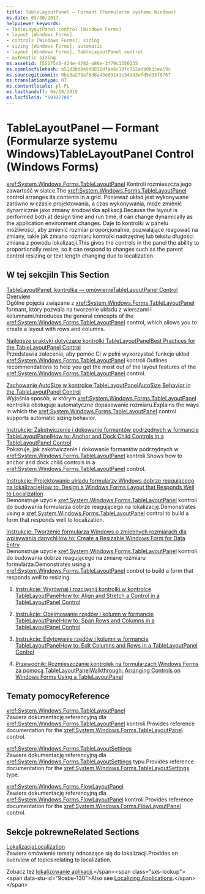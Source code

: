 ```yaml
---
title: TableLayoutPanel — Formant (Formularze systemu Windows)
ms.date: 03/30/2017
helpviewer_keywords:
- TableLayoutPanel control [Windows Forms]
- layout [Windows Forms]
- controls [Windows Forms], sizing
- sizing [Windows Forms], automatic
- layout [Windows Forms], TableLayoutPanel control
- automatic sizing
ms.assetid: f55175c6-424e-4782-a86e-3f79c1550235
ms.openlocfilehash: b51d3bd8e9d8816dfae6c10fc752adb0b3cea59c
ms.sourcegitcommit: 0be8a279af6d8a43e03141e349d3efd5d35f8767
ms.translationtype: HT
ms.contentlocale: pl-PL
ms.lasthandoff: 04/18/2019
ms.locfileid: "59337789"
---
```

# <a name="tablelayoutpanel-control-windows-forms"></a><span data-ttu-id="9cebe-102">TableLayoutPanel — Formant (Formularze systemu Windows)</span><span class="sxs-lookup"><span data-stu-id="9cebe-102">TableLayoutPanel Control (Windows Forms)</span></span>
<span data-ttu-id="9cebe-103"><xref:System.Windows.Forms.TableLayoutPanel> Kontroli rozmieszcza jego zawartość w siatce.</span><span class="sxs-lookup"><span data-stu-id="9cebe-103">The <xref:System.Windows.Forms.TableLayoutPanel> control arranges its contents in a grid.</span></span> <span data-ttu-id="9cebe-104">Ponieważ układ jest wykonywane zarówno w czasie projektowania, a czas wykonywania, może zmienić dynamicznie jako zmiany środowiska aplikacji.</span><span class="sxs-lookup"><span data-stu-id="9cebe-104">Because the layout is performed both at design time and run time, it can change dynamically as the application environment changes.</span></span> <span data-ttu-id="9cebe-105">Daje to kontrolki w panelu możliwości, aby zmienić rozmiar proporcjonalnie, pozwalające reagować na zmiany, takie jak zmiana rozmiaru kontrolki nadrzędnej lub tekstu długości zmiana z powodu lokalizacji.</span><span class="sxs-lookup"><span data-stu-id="9cebe-105">This gives the controls in the panel the ability to proportionally resize, so it can respond to changes such as the parent control resizing or text length changing due to localization.</span></span>  
  
## <a name="in-this-section"></a><span data-ttu-id="9cebe-106">W tej sekcji</span><span class="sxs-lookup"><span data-stu-id="9cebe-106">In This Section</span></span>  
 [<span data-ttu-id="9cebe-107">TableLayoutPanel, kontrolka — omówienie</span><span class="sxs-lookup"><span data-stu-id="9cebe-107">TableLayoutPanel Control Overview</span></span>](tablelayoutpanel-control-overview.md)  
 <span data-ttu-id="9cebe-108">Ogólne pojęcia związane z <xref:System.Windows.Forms.TableLayoutPanel> formant, który pozwala na tworzenie układu z wierszami i kolumnami.</span><span class="sxs-lookup"><span data-stu-id="9cebe-108">Introduces the general concepts of the <xref:System.Windows.Forms.TableLayoutPanel> control, which allows you to create a layout with rows and columns.</span></span>  
  
 [<span data-ttu-id="9cebe-109">Najlepsze praktyki dotyczące kontrolki TableLayoutPanel</span><span class="sxs-lookup"><span data-stu-id="9cebe-109">Best Practices for the TableLayoutPanel Control</span></span>](best-practices-for-the-tablelayoutpanel-control.md)  
 <span data-ttu-id="9cebe-110">Przedstawia zalecenia, aby pomóc Ci w pełni wykorzystać funkcje układ <xref:System.Windows.Forms.TableLayoutPanel> kontroli.</span><span class="sxs-lookup"><span data-stu-id="9cebe-110">Outlines recommendations to help you get the most out of the layout features of the <xref:System.Windows.Forms.TableLayoutPanel> control.</span></span>  
  
 [<span data-ttu-id="9cebe-111">Zachowanie AutoSize w kontrolce TableLayoutPanel</span><span class="sxs-lookup"><span data-stu-id="9cebe-111">AutoSize Behavior in the TableLayoutPanel Control</span></span>](autosize-behavior-in-the-tablelayoutpanel-control.md)  
 <span data-ttu-id="9cebe-112">Wyjaśnia sposób, w którym <xref:System.Windows.Forms.TableLayoutPanel> kontrolka obsługuje automatyczne dopasowanie rozmiaru.</span><span class="sxs-lookup"><span data-stu-id="9cebe-112">Explains the ways in which the <xref:System.Windows.Forms.TableLayoutPanel> control supports automatic sizing behavior.</span></span>  
  
 [<span data-ttu-id="9cebe-113">Instrukcje: Zakotwiczenie i dokowanie formantów podrzędnych w formancie TableLayoutPanel</span><span class="sxs-lookup"><span data-stu-id="9cebe-113">How to: Anchor and Dock Child Controls in a TableLayoutPanel Control</span></span>](how-to-anchor-and-dock-child-controls-in-a-tablelayoutpanel-control.md)  
 <span data-ttu-id="9cebe-114">Pokazuje, jak zakotwiczenie i dokowanie formantów podrzędnych w <xref:System.Windows.Forms.TableLayoutPanel> kontroli.</span><span class="sxs-lookup"><span data-stu-id="9cebe-114">Shows how to anchor and dock child controls in a <xref:System.Windows.Forms.TableLayoutPanel> control.</span></span>  
  
 [<span data-ttu-id="9cebe-115">Instrukcje: Projektowanie układu formularzy Windows dobrze reagującego na lokalizację</span><span class="sxs-lookup"><span data-stu-id="9cebe-115">How to: Design a Windows Forms Layout that Responds Well to Localization</span></span>](how-to-design-a-windows-forms-layout-that-responds-well-to-localization.md)  
 <span data-ttu-id="9cebe-116">Demonstruje użycie <xref:System.Windows.Forms.TableLayoutPanel> kontroli do budowania formularza dobrze reagującego na lokalizację.</span><span class="sxs-lookup"><span data-stu-id="9cebe-116">Demonstrates using a <xref:System.Windows.Forms.TableLayoutPanel> control to build a form that responds well to localization.</span></span>  
  
 [<span data-ttu-id="9cebe-117">Instrukcje: Tworzenie formularza Windows o zmiennych rozmiarach dla wpisywania danych</span><span class="sxs-lookup"><span data-stu-id="9cebe-117">How to: Create a Resizable Windows Form for Data Entry</span></span>](how-to-create-a-resizable-windows-form-for-data-entry.md)  
 <span data-ttu-id="9cebe-118">Demonstruje użycie <xref:System.Windows.Forms.TableLayoutPanel> kontroli do budowania dobrze reagującego na zmianę rozmiaru formularza.</span><span class="sxs-lookup"><span data-stu-id="9cebe-118">Demonstrates using a <xref:System.Windows.Forms.TableLayoutPanel> control to build a form that responds well to resizing.</span></span>  
  
1. [<span data-ttu-id="9cebe-119">Instrukcje: Wyrównaj i rozciągnij kontrolki w kontrolce TableLayoutPanel</span><span class="sxs-lookup"><span data-stu-id="9cebe-119">How to: Align and Stretch a Control in a TableLayoutPanel Control</span></span>](how-to-align-and-stretch-a-control-in-a-tablelayoutpanel-control.md)  
  
2. [<span data-ttu-id="9cebe-120">Instrukcje: Obejmowanie rzędów i kolumn w formancie TableLayoutPanel</span><span class="sxs-lookup"><span data-stu-id="9cebe-120">How to: Span Rows and Columns in a TableLayoutPanel Control</span></span>](how-to-span-rows-and-columns-in-a-tablelayoutpanel-control.md)  
  
3. [<span data-ttu-id="9cebe-121">Instrukcje: Edytowanie rzędów i kolumn w formancie TableLayoutPanel</span><span class="sxs-lookup"><span data-stu-id="9cebe-121">How to: Edit Columns and Rows in a TableLayoutPanel Control</span></span>](how-to-edit-columns-and-rows-in-a-tablelayoutpanel-control.md)  
  
4. [<span data-ttu-id="9cebe-122">Przewodnik: Rozmieszczanie kontrolek na formularzach Windows Forms za pomocą TableLayoutPanel</span><span class="sxs-lookup"><span data-stu-id="9cebe-122">Walkthrough: Arranging Controls on Windows Forms Using a TableLayoutPanel</span></span>](walkthrough-arranging-controls-on-windows-forms-using-a-tablelayoutpanel.md)  
  
## <a name="reference"></a><span data-ttu-id="9cebe-123">Tematy pomocy</span><span class="sxs-lookup"><span data-stu-id="9cebe-123">Reference</span></span>  
 <xref:System.Windows.Forms.TableLayoutPanel>  
 <span data-ttu-id="9cebe-124">Zawiera dokumentację referencyjną dla <xref:System.Windows.Forms.TableLayoutPanel> kontroli.</span><span class="sxs-lookup"><span data-stu-id="9cebe-124">Provides reference documentation for the <xref:System.Windows.Forms.TableLayoutPanel> control.</span></span>  
  
 <xref:System.Windows.Forms.TableLayoutSettings>  
 <span data-ttu-id="9cebe-125">Zawiera dokumentację referencyjną dla <xref:System.Windows.Forms.TableLayoutSettings> typu.</span><span class="sxs-lookup"><span data-stu-id="9cebe-125">Provides reference documentation for the <xref:System.Windows.Forms.TableLayoutSettings> type.</span></span>  
  
 <xref:System.Windows.Forms.FlowLayoutPanel>  
 <span data-ttu-id="9cebe-126">Zawiera dokumentację referencyjną dla <xref:System.Windows.Forms.FlowLayoutPanel> kontroli.</span><span class="sxs-lookup"><span data-stu-id="9cebe-126">Provides reference documentation for the <xref:System.Windows.Forms.FlowLayoutPanel> control.</span></span>  
  
## <a name="related-sections"></a><span data-ttu-id="9cebe-127">Sekcje pokrewne</span><span class="sxs-lookup"><span data-stu-id="9cebe-127">Related Sections</span></span>  
 [<span data-ttu-id="9cebe-128">Lokalizacja</span><span class="sxs-lookup"><span data-stu-id="9cebe-128">Localization</span></span>](../../../standard/globalization-localization/localization.md)  
 <span data-ttu-id="9cebe-129">Zawiera omówienie tematy odnoszące się do lokalizacji.</span><span class="sxs-lookup"><span data-stu-id="9cebe-129">Provides an overview of topics relating to localization.</span></span>  
  
 <span data-ttu-id="9cebe-130">Zobacz też [lokalizowanie aplikacji](https://docs.microsoft.com/previous-versions/visualstudio/visual-studio-2013/z68135h5(v=vs.120)).</span><span class="sxs-lookup"><span data-stu-id="9cebe-130">Also see [Localizing Applications](https://docs.microsoft.com/previous-versions/visualstudio/visual-studio-2013/z68135h5(v=vs.120)).</span></span>
